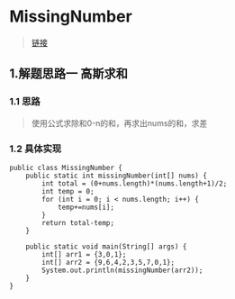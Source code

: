 # MissingNumber
> [链接](https://leetcode-cn.com/problems/missing-number/)
## 1.解题思路一 高斯求和
### 1.1 思路
> 使用公式求除和0-n的和，再求出nums的和，求差
### 1.2 具体实现
```
public class MissingNumber {
    public static int missingNumber(int[] nums) {
        int total = (0+nums.length)*(nums.length+1)/2;
        int temp = 0;
        for (int i = 0; i < nums.length; i++) {
            temp+=nums[i];
        }
        return total-temp;
    }

    public static void main(String[] args) {
        int[] arr1 = {3,0,1};
        int[] arr2 = {9,6,4,2,3,5,7,0,1};
        System.out.println(missingNumber(arr2));
    }
}
```